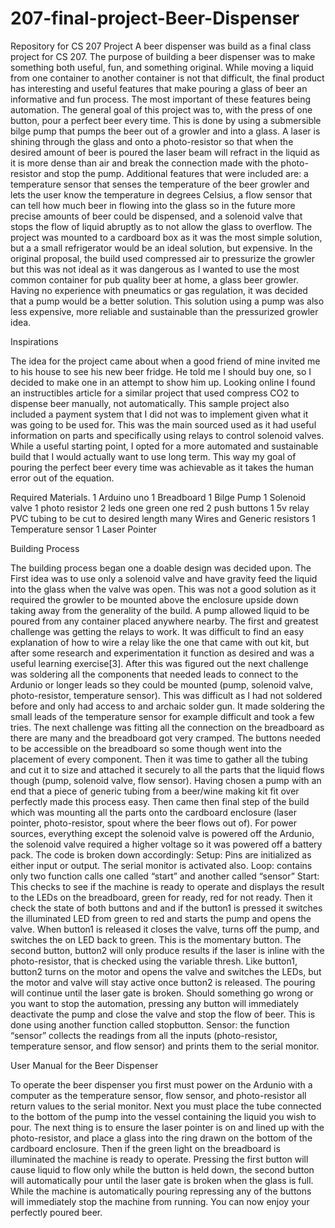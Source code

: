# 207-final-project-Beer-Dispenser
Repository for CS 207 Project
A beer dispenser was build as a final class project for CS 207. The purpose of building a beer dispenser was to make something both useful, fun, and something original. While moving a liquid from one container to another container is not that difficult, the final product has interesting and useful features that make pouring a glass of beer an informative and fun process. The most important of these features being automation. 
	The general goal of this project was to, with the press of one button, pour a perfect beer every time. This is done by using a submersible bilge pump that pumps the beer out of a growler and into a glass. A laser is shining through the glass and onto a photo-resistor so that when the desired amount of beer is poured the laser beam will refract in the liquid as it is more dense than air and break the connection made with the photo-resistor and stop the pump. Additional features that were included are: a temperature sensor that senses the temperature of the beer growler and lets the user know the temperature in degrees Celsius, a flow sensor that can tell how much beer in flowing into the glass so in the future more precise amounts of beer could be dispensed, and a solenoid valve that stops the flow of liquid abruptly as to not allow the glass to overflow. The project was mounted to a cardboard box as it was the most simple solution, but a a small refrigerator would be an ideal solution, but expensive. 
	In the original proposal, the build used compressed air to pressurize the growler but this was not ideal as it was dangerous as I wanted to use the most common container for pub quality beer at home, a glass beer growler. Having no experience with pneumatics or gas regulation, it was decided that a pump would be a better solution. This solution using a pump was also less expensive, more reliable and sustainable than the pressurized growler idea.

Inspirations

The idea for the project came about when a good friend of mine invited me to his house to see his new beer fridge. He told me I should buy one, so I decided to make one in an attempt to show him up. Looking online I found an instructibles article for a similar project that used compress CO2 to dispense beer manually, not automatically. This sample project also included a payment system that I did not was to implement given what it was going to be used for. This was the main sourced used as it had useful information on parts and specifically using relays to control solenoid valves. While a useful starting point, I opted for a more automated and sustainable build that I would actually want to use long term. This way my goal of pouring the perfect beer every time  was achievable as it takes the human error out of the equation. 

Required Materials. 
1 Arduino uno
1 Breadboard
1 Bilge Pump
1 Solenoid valve
1 photo resistor 
2 leds one green one red
2 push buttons
1 5v relay
PVC tubing to be cut to desired length
many Wires and Generic resistors
1 Temperature sensor
1 Laser Pointer

Building Process

The building process began one a doable design was decided upon. The First idea was to use only a solenoid valve and have gravity feed the liquid into the glass when the valve was open. This was not a good solution as it required the growler to be mounted above the enclosure upside down taking away from the generality of the build. A pump allowed liquid to be poured from any container placed anywhere nearby. The first and greatest challenge was getting the relays to work. It was difficult to find an easy explanation of how to wire a relay like the one that came with out kit, but after some research and experimentation it function as desired and was a useful learning exercise[3]. After this was figured out the next challenge was soldering all the components that needed leads to connect to the Ardunio or longer leads so they could be mounted (pump, solenoid valve, photo-resistor, temperature sensor). This was difficult as I had not soldered before and only had access to and archaic solder gun. It made soldering the small leads of the temperature sensor for example difficult and took a few tries. The next challenge was fitting all the connection on the breadboard as there are many and the breadboard got very cramped. The buttons needed to be accessible on the breadboard so some though went into the placement of every component. Then it was time to gather all the tubing and cut it to size and attached it securely to all the parts that the liquid flows though (pump, solenoid valve, flow sensor). Having chosen a pump with an end that a piece of generic tubing from a beer/wine making kit fit over perfectly made this process easy. Then came then final step of the build which was mounting all the parts onto the cardboard enclosure (laser pointer, photo-resistor, spout where the beer flows out of). For power sources, everything except the solenoid valve is powered off the Ardunio, the solenoid valve required a higher voltage so it was powered off a battery pack. 
The code is broken down accordingly: 
Setup: Pins are initialized as either input or output. The serial monitor is activated also.
Loop: contains only two function calls one called “start” and another called “sensor”
Start: This checks to see if the machine is ready to operate and displays the result to 	the LEDs on the breadboard, green for ready, red for not ready. Then it check the state 	of both buttons and and if the button1 is pressed it switches the illuminated LED from 	green to red and starts the pump and opens the valve. When button1 is released it 	closes the valve, turns off the pump, and switches the on LED back to green. This is 	the momentary button. The second button, button2 will only produce results if the laser 	is inline with the photo-resistor, that is checked using the variable thresh. Like button1, 	button2 turns on the motor and opens the valve and switches the LEDs, but the motor 	and valve will stay active once button2 is released.  The pouring will continue until the 	laser gate is broken. Should something go wrong or you want to stop the automation, 	pressing any button will immediately deactivate the pump and close the valve and stop 	the flow of beer. This is done using another function called stopbutton.
Sensor: the function “sensor” collects the readings from all the inputs (photo-resistor, 	temperature sensor, and flow sensor) and prints them to the serial monitor.


User Manual for the Beer Dispenser

To operate the beer dispenser you first must power on the Ardunio with a computer as the temperature sensor, flow sensor, and photo-resistor all return values to the serial monitor. Next you must place the tube connected to the bottom of the pump into the vessel containing the liquid you wish to pour. The next thing is to ensure the laser pointer is on and lined up with the photo-resistor, and place a glass into the ring drawn on the bottom of the cardboard enclosure. Then if the green light on the breadboard is illuminated the machine is ready to operate. Pressing the first button will cause liquid to flow only while the button is held down, the second button will automatically pour until the laser gate is broken when the glass is full. While the machine is automatically pouring repressing any of the buttons will immediately stop the machine from running. You can now enjoy your perfectly poured beer.
